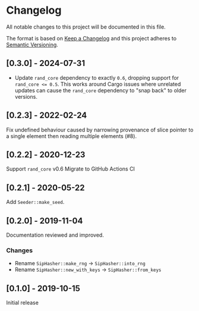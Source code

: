 # Changelog
All notable changes to this project will be documented in this file.

The format is based on [Keep a Changelog](http://keepachangelog.com/en/1.0.0/)
and this project adheres to [Semantic Versioning](https://semver.org/spec/v2.0.0.html).

## [0.3.0] - 2024-07-31

* Update `rand_core` dependency to exactly `0.6`, dropping support for `rand_core <= 0.5`. This
  works around Cargo issues where unrelated updates can cause the `rand_core` dependency to "snap
  back" to older versions.

## [0.2.3] - 2022-02-24
Fix undefined behaviour caused by narrowing provenance of slice pointer to a
single element then reading multiple elements (#8).

## [0.2.2] - 2020-12-23
Support `rand_core` v0.6
Migrate to GitHub Actions CI

## [0.2.1] - 2020-05-22
Add `Seeder::make_seed`.

## [0.2.0] - 2019-11-04
Documentation reviewed and improved.

### Changes
-   Rename `SipHasher::make_rng` → `SipHasher::into_rng`
-   Rename `SipHasher::new_with_keys` → `SipHasher::from_keys`

## [0.1.0] - 2019-10-15
Initial release
